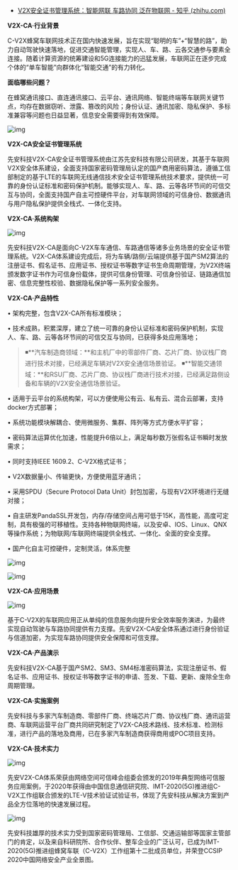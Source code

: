 - [V2X安全证书管理系统：智能网联 车路协同 泛在物联网 - 知乎 (zhihu.com)](https://zhuanlan.zhihu.com/p/335658131)

**V2X-CA·行业背景**

C-V2X蜂窝车联网技术正在国内快速发展，旨在实现“聪明的车”+“智慧的路”，助力自动驾驶快速落地，促进交通智能管理，实现人、车、路、云各交通参与要素全连接。随着计算资源的统筹建设和5G连接能力的迅猛发展，车联网正在逐步完成个体的“单车智能”向群体化“智能交通”的有力转化。

**面临哪些问题？**

在蜂窝通讯接口、直连通讯接口、云平台、通讯网络、智能终端等车联网关键节点，均存在数据窃听、泄露、篡改的风险；身份认证、通讯加密、隐私保护、多标准兼容等问题也日益显著，信息安全需要得到有效保障。

![img](https://pic3.zhimg.com/80/v2-9096e84786872d4827ac257a5d4d65ae_720w.jpg)

**V2X-CA安全证书管理系统**

先安科技V2X-CA安全证书管理系统由江苏先安科技有限公司研发，其基于车联网V2X安全体系建设，全面支持国家密码管理局认定的国产商用密码算法，遵循工信部制定的基于LTE的车联网无线通信技术安全证书管理系统技术要求，提供统一可靠的身份认证标准和密码保护机制。能够实现人、车、路、云等各环节间的可信交互与协同，全面支持国产自主可控硬件平台，对车联网领域的可信身份、数据通讯与用户隐私保护提供全栈式、一体化支持。

**V2X-CA·系统构架**

![img](https://pic1.zhimg.com/80/v2-8c76c4edd6023afc24a5aa10f2040534_720w.jpg)

先安科技V2X-CA是面向C-V2X车车通信、车路通信等诸多业务场景的安全证书管理系统。V2X-CA体系建设完成后，将为车辆/路侧/云端提供基于国产SM2算法的注册证书、假名证书、应用证书、授权证书等数字证书生命周期管理，为V2X终端颁发数字证书作为可信身份载体，提供可信身份管理、可信身份验证、链路通信加密、信息完整性校验、数据隐私保护等一系列安全服务。

**V2X-CA·产品特性**

• 架构完整，包含V2X-CA所有标准模块；

• 技术成熟，积累深厚，建立了统一可靠的身份认证标准和密码保护机制，实现人、车、路、云等各环节间的可信交互与协同，已获得多处应用落地；

> ◾**汽车制造商领域：**和主机厂中的零部件厂商、芯片厂商、协议栈厂商进行技术对接，已经满足车辆对V2X安全通信场景验证。
> ◾**智能交通领域：**和RSU厂商、芯片厂商、协议栈厂商进行技术对接，已经满足路侧设备和车辆的V2X安全通信场景验证。

• 适用于云平台的系统构架，可以方便使用公有云、私有云、混合云部署，支持docker方式部署；

• 系统功能模块解耦合、使用微服务、集群、阵列等方式方便水平扩容；

• 密码算法运算优化加速，性能提升6倍以上，满足每秒数万张假名证书瞬时发放需求；

• 同时支持IEEE 1609.2、C-V2X格式证书；

• V2X数据量小、传输更快，方便使用蓝牙通讯；

• 采用SPDU（Secure Protocol Data Unit）封包加密，与现有V2X环境进行无缝对接；

• 自主研发PandaSSL开发包，内存/存储空间占用可低于15K，高性能，高度可定制，具有极强的可移植性。支持各种物联网终端，以及安卓、IOS、Linux、QNX 等操作系统；为物联网/车联网终端提供全栈式、一体化、全面的安全支撑。

• 国产化自主可控硬件，定制灵活，体系完整

![img](https://pic2.zhimg.com/80/v2-b96e38172b8853f215b50eacb26acd11_720w.jpg)

![img](https://pic2.zhimg.com/80/v2-4a56788bbf34233e310b0b68202fcd61_720w.jpg)

**V2X-CA·应用场景**

![img](https://pic2.zhimg.com/80/v2-ed3e67496ea93791abd62e1ca2e430cd_720w.jpg)

基于C-V2X的车联网应用正从单纯的信息服务向提升安全效率服务演进，为最终实现自动驾驶与车路协同提供有力支撑。先安V2X-CA安全体系通过进行身份验证与信道加密，为实现车路协同提供安全保障和可信支撑。

**V2X-CA·产品演示**

先安科技V2X-CA基于国产SM2、SM3、SM4标准密码算法，实现注册证书、假名证书、应用证书、授权证书等数字证书的申请、签发、下载、更新、废除全生命周期管理。

**V2X-CA·实施案例**

先安科技与多家汽车制造商、零部件厂商、终端芯片厂商、协议栈厂商、通讯运营商、车联网运营平台厂商共同研究制定了V2X-CA技术路线、技术标准、检测标准，进行产品的落地及商用，已在多家汽车制造商获得商用或POC项目支持。

**V2X-CA·技术实力**

![img](https://pic2.zhimg.com/80/v2-7aecb9484bedaffcd3305d7f434f7ccd_720w.jpg)

先安V2X-CA体系荣获由网络空间可信峰会组委会颁发的2019年典型网络可信服务应用案例，于2020年获得由中国信息通信研究院、IMT-2020(5G)推进组C-V2X工作组联合颁发的LTE-V技术验证试验证书，体现了先安科技从解决方案到产品全方位落地的快速发展过程。

![img](https://pic2.zhimg.com/80/v2-f526fb81aab87a2127faba57b39b1e3d_720w.jpg)

先安科技雄厚的技术实力受到国家密码管理局、工信部、交通运输部等国家主管部门的肯定，以及来自科研院所、合作伙伴、整车企业的广泛认可，已成为IMT-2020(5G)推进组蜂窝车联（C-V2X）工作组第十二批成员单位，并荣登CCSIP 2020中国网络安全产业全景图。